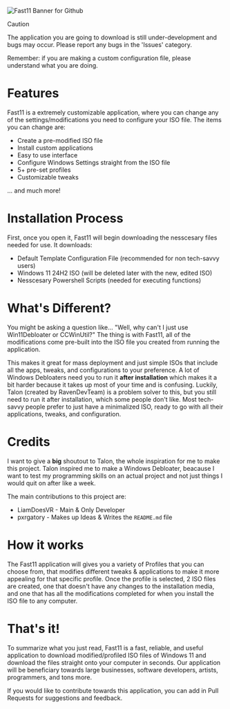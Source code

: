 ![Fast11 Banner for Github](https://github.com/user-attachments/assets/a2c168be-d017-4e80-9ee9-844359e3eb48)

> [!CAUTION]
> The application you are going to download is still under-development and bugs may occur. Please report any bugs in the 'Issues' category.
>
> Remember: if you are making a custom configuration file, please understand what you are doing.

# Features
Fast11 is a extremely customizable application, where you can change any of the settings/modifications you need to configure your ISO file. The items you can change are:

- Create a pre-modified ISO file
- Install custom applications
- Easy to use interface
- Configure Windows Settings straight from the ISO file
- 5+ pre-set profiles
- Customizable tweaks

... and much more!

# Installation Process
First, once you open it, Fast11 will begin downloading the nesscesary files needed for use. It downloads:
- Default Template Configuration File (recommended for non tech-savvy users)
- Windows 11 24H2 ISO (will be deleted later with the new, edited ISO)
- Nesscesary Powershell Scripts (needed for executing functions)

# What's Different?
You might be asking a question like... "Well, why can't I just use Win11Debloater or CCWinUtil?" The thing is with Fast11, all of the modifications come pre-built into the ISO file you created from running the application.

This makes it great for mass deployment and just simple ISOs that include all the apps, tweaks, and configurations to your preference. A lot of Windows Debloaters need you to run it **after installation** which makes it a bit harder because it takes up most of your time and is confusing. Luckily, Talon (created by RavenDevTeam) is a problem solver to this, but you still need to run it after installation, which some people don't like. Most tech-savvy people prefer to just have a minimalized ISO, ready to go with all their applications, tweaks, and configuration.

# Credits
I want to give a **big** shoutout to Talon, the whole inspiration for me to make this project. Talon inspired me to make a Windows Debloater, beacause I want to test my programming skills on an actual project and not just things I would quit on after like a week.

The main contributions to this project are:
- LiamDoesVR - Main & Only Developer
- pxrgatory - Makes up Ideas & Writes the `README.md` file

# How it works
The Fast11 application will gives you a variety of Profiles that you can choose from, that modifies different tweaks & applications to make it more appealing for that specific profile. Once the profile is selected, 2 ISO files are created, one that doesn't have any changes to the installation media, and one that has all the modifications completed for when you install the ISO file to any computer.

# That's it!
To summarize what you just read, Fast11 is a fast, reliable, and useful application to download modified/profiled ISO files of Windows 11 and download the files straight onto your computer in seconds. Our application will be beneficiary towards large businesses, software developers, artists, programmers, and tons more.

If you would like to contribute towards this application, you can add in Pull Requests for suggestions and feedback.
